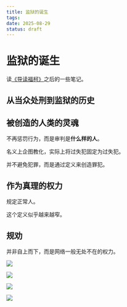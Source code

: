 ```yaml
---
title: 监狱的诞生
tags:
date: 2025-08-29
status: draft
---
```


# 监狱的诞生

读[《导读福柯》](/wiki/read/excerpt/prison)之后的一些笔记。

## 从当众处刑到监狱的历史

## 被创造的人类的灵魂

不再惩罚行为，而是审判是**什么样的人**。

名义上企图教化，实际上将过失犯固定为过失犯。

并不避免犯罪，而是通过定义来创造罪犯。

## 作为真理的权力

规定正常人。

这个定义似乎越来越窄。

## 规劝

并非自上而下，而是网络一般无处不在的权力。

![](https://asset.877675.xyz/202509121816253.webp)

![](https://asset.877675.xyz/202509121816913.webp)

![](https://asset.877675.xyz/202509121815912.webp)

![](https://asset.877675.xyz/202509121815184.webp)
